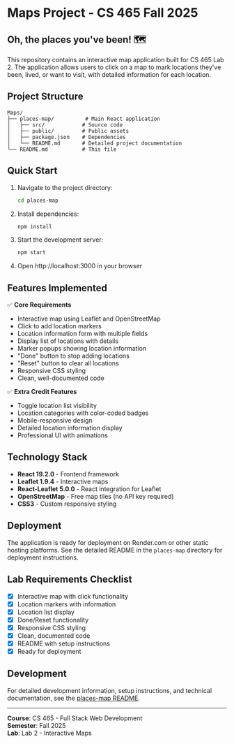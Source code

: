 # Maps Project - CS 465 Fall 2025

## Oh, the places you've been! 🗺️

This repository contains an interactive map application built for CS 465 Lab 2. The application allows users to click on a map to mark locations they've been, lived, or want to visit, with detailed information for each location.

## Project Structure

```
Maps/
├── places-map/          # Main React application
│   ├── src/            # Source code
│   ├── public/         # Public assets
│   ├── package.json    # Dependencies
│   └── README.md       # Detailed project documentation
└── README.md           # This file
```

## Quick Start

1. Navigate to the project directory:
   ```bash
   cd places-map
   ```

2. Install dependencies:
   ```bash
   npm install
   ```

3. Start the development server:
   ```bash
   npm start
   ```

4. Open http://localhost:3000 in your browser

## Features Implemented

✅ **Core Requirements**
- Interactive map using Leaflet and OpenStreetMap
- Click to add location markers
- Location information form with multiple fields
- Display list of locations with details
- Marker popups showing location information
- "Done" button to stop adding locations
- "Reset" button to clear all locations
- Responsive CSS styling
- Clean, well-documented code

✅ **Extra Credit Features**
- Toggle location list visibility
- Location categories with color-coded badges
- Mobile-responsive design
- Detailed location information display
- Professional UI with animations

## Technology Stack

- **React 19.2.0** - Frontend framework
- **Leaflet 1.9.4** - Interactive maps
- **React-Leaflet 5.0.0** - React integration for Leaflet
- **OpenStreetMap** - Free map tiles (no API key required)
- **CSS3** - Custom responsive styling

## Deployment

The application is ready for deployment on Render.com or other static hosting platforms. See the detailed README in the `places-map` directory for deployment instructions.

## Lab Requirements Checklist

- [x] Interactive map with click functionality
- [x] Location markers with information
- [x] Location list display
- [x] Done/Reset functionality
- [x] Responsive CSS styling
- [x] Clean, documented code
- [x] README with setup instructions
- [x] Ready for deployment

## Development

For detailed development information, setup instructions, and technical documentation, see the [places-map README](places-map/README.md).

---

**Course**: CS 465 - Full Stack Web Development  
**Semester**: Fall 2025  
**Lab**: Lab 2 - Interactive Maps
